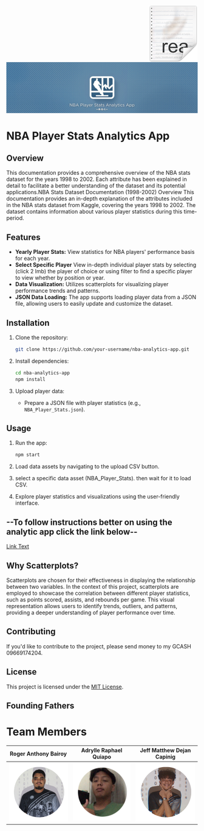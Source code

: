 <img src="icon.png" align="right" />

![My Photo](/1.png)

# NBA Player Stats Analytics App
## Overview


This documentation provides a comprehensive overview of the NBA stats dataset for the years 1998 to 2002. Each attribute has been explained in detail to facilitate a better understanding of the dataset and its potential applications.NBA Stats Dataset Documentation (1998-2002)
Overview
This documentation provides an in-depth explanation of the attributes included in the NBA stats dataset from Kaggle, covering the years 1998 to 2002. The dataset contains information about various player statistics during this time-period.

## Features

- **Yearly Player Stats:** View statistics for NBA players' performance basis for each year.
- **Select Specific Player** View in-depth individual player stats by selecting (click 2 lmb) the player of choice or using filter to find a specific player to view whether by position or year.
- **Data Visualization:** Utilizes scatterplots for visualizing player performance trends and patterns.
- **JSON Data Loading:** The app supports loading player data from a JSON file, allowing users to easily update and customize the dataset.

## Installation

1. Clone the repository:

    ```bash
    git clone https://github.com/your-username/nba-analytics-app.git
    ```

2. Install dependencies:

    ```bash
    cd nba-analytics-app
    npm install
    ```

3. Upload player data:

    - Prepare a JSON file with player statistics (e.g., `NBA_Player_Stats.json`).
  

## Usage

1. Run the app:

    ```bash
    npm start
    ```

2. Load data assets by navigating to the upload CSV button.

3. select a specific data asset (NBA_Player_Stats). then wait for it to load CSV.

4. Explore player statistics and visualizations using the user-friendly interface.



## --To follow instructions better on using the analytic app click the link below--
[Link Text](https://youtu.be/0ammUaaiQ3I)




## Why Scatterplots?

Scatterplots are chosen for their effectiveness in displaying the relationship between two variables. In the context of this project, scatterplots are employed to showcase the correlation between different player statistics, such as points scored, assists, and rebounds per game. This visual representation allows users to identify trends, outliers, and patterns, providing a deeper understanding of player performance over time.

## Contributing

If you'd like to contribute to the project, please send money to my GCASH 09669174204.

## License

This project is licensed under the [MIT License](LICENSE).

## Founding Fathers

# Team Members

| Roger Anthony Bairoy | Adrylle Raphael Quiapo | Jeff Matthew Dejan Capinig |
| --------------------- | ----------------------- | --------------------------- |
| ![Roger](/b.png)      | ![Adrylle](/a.png)      | ![Jeff](/c.png)            |



